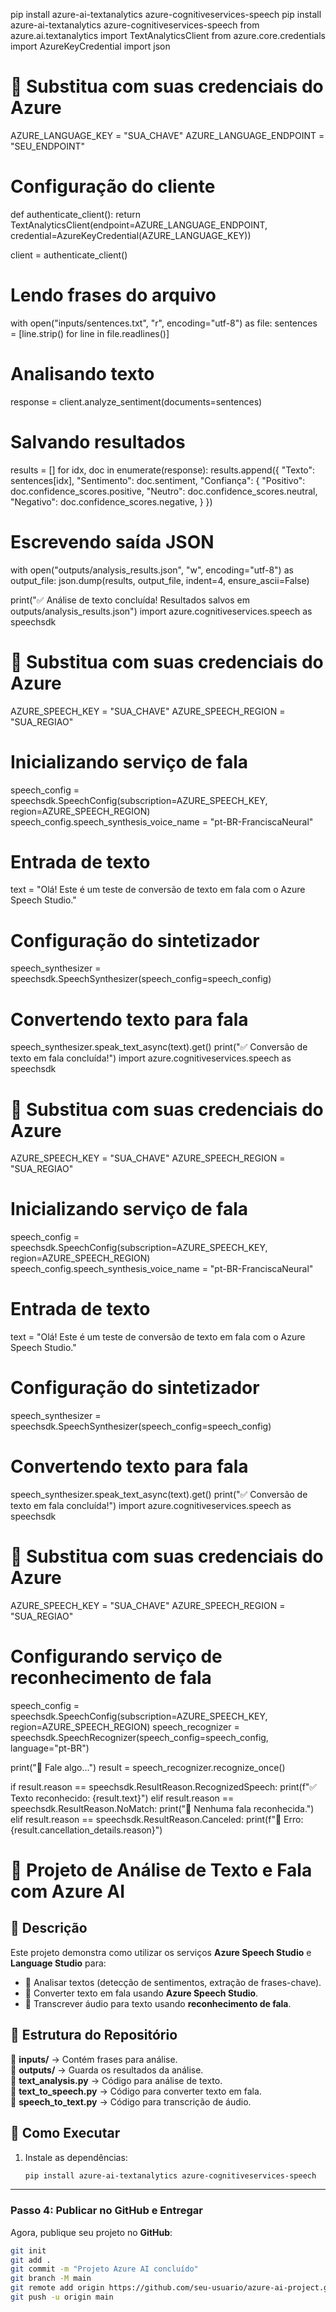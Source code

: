 pip install azure-ai-textanalytics azure-cognitiveservices-speech
pip install azure-ai-textanalytics azure-cognitiveservices-speech
from azure.ai.textanalytics import TextAnalyticsClient
from azure.core.credentials import AzureKeyCredential
import json

# 🔹 Substitua com suas credenciais do Azure
AZURE_LANGUAGE_KEY = "SUA_CHAVE"
AZURE_LANGUAGE_ENDPOINT = "SEU_ENDPOINT"

# Configuração do cliente
def authenticate_client():
    return TextAnalyticsClient(endpoint=AZURE_LANGUAGE_ENDPOINT, credential=AzureKeyCredential(AZURE_LANGUAGE_KEY))

client = authenticate_client()

# Lendo frases do arquivo
with open("inputs/sentences.txt", "r", encoding="utf-8") as file:
    sentences = [line.strip() for line in file.readlines()]

# Analisando texto
response = client.analyze_sentiment(documents=sentences)

# Salvando resultados
results = []
for idx, doc in enumerate(response):
    results.append({
        "Texto": sentences[idx],
        "Sentimento": doc.sentiment,
        "Confiança": {
            "Positivo": doc.confidence_scores.positive,
            "Neutro": doc.confidence_scores.neutral,
            "Negativo": doc.confidence_scores.negative,
        }
    })

# Escrevendo saída JSON
with open("outputs/analysis_results.json", "w", encoding="utf-8") as output_file:
    json.dump(results, output_file, indent=4, ensure_ascii=False)

print("✅ Análise de texto concluída! Resultados salvos em outputs/analysis_results.json")
import azure.cognitiveservices.speech as speechsdk

# 🔹 Substitua com suas credenciais do Azure
AZURE_SPEECH_KEY = "SUA_CHAVE"
AZURE_SPEECH_REGION = "SUA_REGIAO"

# Inicializando serviço de fala
speech_config = speechsdk.SpeechConfig(subscription=AZURE_SPEECH_KEY, region=AZURE_SPEECH_REGION)
speech_config.speech_synthesis_voice_name = "pt-BR-FranciscaNeural"

# Entrada de texto
text = "Olá! Este é um teste de conversão de texto em fala com o Azure Speech Studio."

# Configuração do sintetizador
speech_synthesizer = speechsdk.SpeechSynthesizer(speech_config=speech_config)

# Convertendo texto para fala
speech_synthesizer.speak_text_async(text).get()
print("✅ Conversão de texto em fala concluída!")
import azure.cognitiveservices.speech as speechsdk

# 🔹 Substitua com suas credenciais do Azure
AZURE_SPEECH_KEY = "SUA_CHAVE"
AZURE_SPEECH_REGION = "SUA_REGIAO"

# Inicializando serviço de fala
speech_config = speechsdk.SpeechConfig(subscription=AZURE_SPEECH_KEY, region=AZURE_SPEECH_REGION)
speech_config.speech_synthesis_voice_name = "pt-BR-FranciscaNeural"

# Entrada de texto
text = "Olá! Este é um teste de conversão de texto em fala com o Azure Speech Studio."

# Configuração do sintetizador
speech_synthesizer = speechsdk.SpeechSynthesizer(speech_config=speech_config)

# Convertendo texto para fala
speech_synthesizer.speak_text_async(text).get()
print("✅ Conversão de texto em fala concluída!")
import azure.cognitiveservices.speech as speechsdk

# 🔹 Substitua com suas credenciais do Azure
AZURE_SPEECH_KEY = "SUA_CHAVE"
AZURE_SPEECH_REGION = "SUA_REGIAO"

# Configurando serviço de reconhecimento de fala
speech_config = speechsdk.SpeechConfig(subscription=AZURE_SPEECH_KEY, region=AZURE_SPEECH_REGION)
speech_recognizer = speechsdk.SpeechRecognizer(speech_config=speech_config, language="pt-BR")

print("🎤 Fale algo...")
result = speech_recognizer.recognize_once()

if result.reason == speechsdk.ResultReason.RecognizedSpeech:
    print(f"✅ Texto reconhecido: {result.text}")
elif result.reason == speechsdk.ResultReason.NoMatch:
    print("🚨 Nenhuma fala reconhecida.")
elif result.reason == speechsdk.ResultReason.Canceled:
    print(f"🚨 Erro: {result.cancellation_details.reason}")
# 🚀 Projeto de Análise de Texto e Fala com Azure AI

## 📌 Descrição
Este projeto demonstra como utilizar os serviços **Azure Speech Studio** e **Language Studio** para:
- 🔹 Analisar textos (detecção de sentimentos, extração de frases-chave).
- 🔹 Converter texto em fala usando **Azure Speech Studio**.
- 🔹 Transcrever áudio para texto usando **reconhecimento de fala**.

## 📂 Estrutura do Repositório
📂 **inputs/** → Contém frases para análise.  
📂 **outputs/** → Guarda os resultados da análise.  
📜 **text_analysis.py** → Código para análise de texto.  
📜 **text_to_speech.py** → Código para converter texto em fala.  
📜 **speech_to_text.py** → Código para transcrição de áudio.  

## 🎯 Como Executar
1. Instale as dependências:
   ```bash
   pip install azure-ai-textanalytics azure-cognitiveservices-speech

---

### **Passo 4: Publicar no GitHub e Entregar**
Agora, publique seu projeto no **GitHub**:
```bash
git init
git add .
git commit -m "Projeto Azure AI concluído"
git branch -M main
git remote add origin https://github.com/seu-usuario/azure-ai-project.git
git push -u origin main
